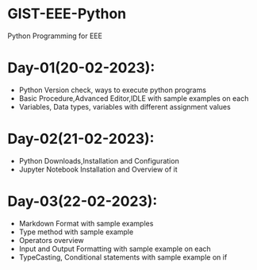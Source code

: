 # GIST-EEE-Python
Python Programming for EEE

# Day-01(20-02-2023):
  - Python Version check, ways to execute python programs
  - Basic Procedure,Advanced Editor,IDLE with sample examples on each
  - Variables, Data types, variables with different assignment values

# Day-02(21-02-2023):
  - Python Downloads,Installation and Configuration
  - Jupyter Notebook Installation and Overview of it

# Day-03(22-02-2023):
  - Markdown Format with sample examples
  - Type method with sample example
  - Operators overview
  - Input and Output Formatting with sample example on each
  - TypeCasting, Conditional statements with sample example on if

